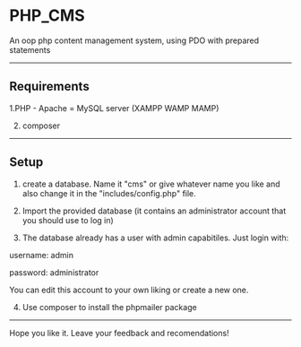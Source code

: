 # PHP_CMS
An oop php content management system, using PDO with prepared statements 

***

## Requirements
1.PHP - Apache = MySQL server (XAMPP WAMP MAMP)

2. composer

***

## Setup

1. create a database. Name it "cms" or give whatever name you like and also change it in the "includes/config.php" file.

2. Import the provided database (it contains an administrator account that you should use to log in)

3. The database already has a user with admin capabitiles. Just login with:

username: admin

password: administrator

You can edit this account to your own liking or create a new one.

4. Use composer to install the phpmailer package

***

Hope you like it. Leave your feedback and recomendations!
